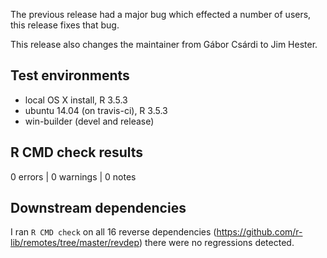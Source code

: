 The previous release had a major bug which effected a number of users, this release fixes that bug.

This release also changes the maintainer from Gábor Csárdi to Jim Hester.

## Test environments
* local OS X install, R 3.5.3
* ubuntu 14.04 (on travis-ci), R 3.5.3
* win-builder (devel and release)

## R CMD check results

0 errors | 0 warnings | 0 notes

## Downstream dependencies

I ran `R CMD check` on all 16 reverse dependencies
(https://github.com/r-lib/remotes/tree/master/revdep) there were no regressions
detected.
